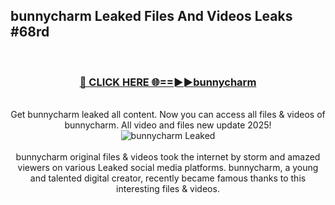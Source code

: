 ## bunnycharm Leaked Files And Videos Leaks #68rd
<br>
<div align="center">
<h3><a href="https://watchclip.my.id/bunnycharm" rel="nofollow">🔴 CLICK HERE 🌐==►►bunnycharm</a></h3>
<br>
Get bunnycharm leaked all content. Now you can access all files & videos of bunnycharm. All video and files new update 2025!
<br>
<a href="https://watchclip.my.id/bunnycharm" rel="nofollow" data-target="animated-image.originalLink"><img src="https://i.ibb.co.com/WyWwxjT/player-gif2.gif" alt="bunnycharm Leaked" style="max-width: 100%; display: inline-block;" data-target="animated-image.originalImage"></a>
<br><br>
bunnycharm original files & videos took the internet by storm and amazed viewers on various Leaked social media platforms. bunnycharm, a young and talented digital creator, recently became famous thanks to this interesting files & videos.
</div>
<br>